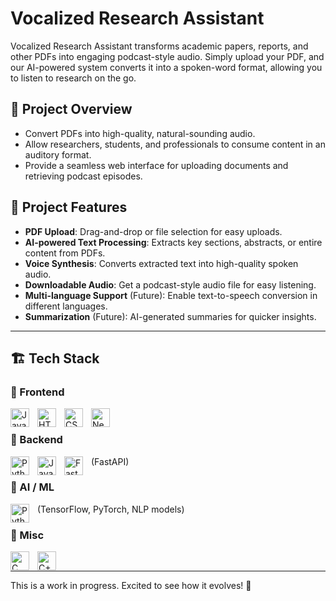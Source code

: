 # Vocalized Research Assistant

Vocalized Research Assistant transforms academic papers, reports, and other PDFs into engaging podcast-style audio. Simply upload your PDF, and our AI-powered system converts it into a spoken-word format, allowing you to listen to research on the go.

## 🚀 Project Overview

- Convert PDFs into high-quality, natural-sounding audio.
- Allow researchers, students, and professionals to consume content in an auditory format.
- Provide a seamless web interface for uploading documents and retrieving podcast episodes.

## 📌 Project Features
- **PDF Upload**: Drag-and-drop or file selection for easy uploads.
- **AI-powered Text Processing**: Extracts key sections, abstracts, or entire content from PDFs.
- **Voice Synthesis**: Converts extracted text into high-quality spoken audio.
- **Downloadable Audio**: Get a podcast-style audio file for easy listening.
- **Multi-language Support** (Future): Enable text-to-speech conversion in different languages.
- **Summarization** (Future): AI-generated summaries for quicker insights.

---

## 🏗 Tech Stack

### 🔹 Frontend
<img align="left" alt="JavaScript" width="30px" style="padding-right:10px;" src="https://cdn.jsdelivr.net/gh/devicons/devicon/icons/javascript/javascript-original.svg" />
<img align="left" alt="HTML5" width="30px" style="padding-right:10px;" src="https://cdn.jsdelivr.net/gh/devicons/devicon/icons/html5/html5-original.svg" />
<img align="left" alt="CSS3" width="30px" style="padding-right:10px;" src="https://cdn.jsdelivr.net/gh/devicons/devicon/icons/css3/css3-original.svg" />
<img align="left" alt="Next.js" width="30px" style="padding-right:10px;" src="https://cdn.jsdelivr.net/gh/devicons/devicon/icons/nextjs/nextjs-original.svg" />
<br/>

### 🔹 Backend
<img align="left" alt="Python" width="30px" style="padding-right:10px;" src="https://cdn.jsdelivr.net/gh/devicons/devicon/icons/python/python-original.svg" />
<img align="left" alt="Java" width="30px" style="padding-right:10px;" src="https://cdn.jsdelivr.net/gh/devicons/devicon/icons/java/java-original.svg" />
<img align="left" alt="FastAPI" width="30px" style="padding-right:10px;" src="https://cdn.jsdelivr.net/gh/devicons/devicon/icons/python/python-original.svg" /> (FastAPI)
<br/>

### 🔹 AI / ML
<img align="left" alt="Python" width="30px" style="padding-right:10px;" src="https://cdn.jsdelivr.net/gh/devicons/devicon/icons/python/python-original.svg" />
(TensorFlow, PyTorch, NLP models)
<br/>

### 🔹 Misc
<img align="left" alt="C" width="30px" style="padding-right:10px;" src="https://cdn.jsdelivr.net/gh/devicons/devicon/icons/c/c-original.svg" />
<img align="left" alt="C++" width="30px" style="padding-right:10px;" src="https://cdn.jsdelivr.net/gh/devicons/devicon/icons/cplusplus/cplusplus-original.svg" />
<br/>

---

This is a work in progress. Excited to see how it evolves! 🚀

